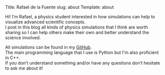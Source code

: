Title: Rafael de la Fuente
slug: about
Template: about

Hi! I’m Rafael, a physics student interested in how simulations can help to visualize advanced scientific concepts.<br/>
I post in this blog all kinds of physics simulations that I think are worth sharing so I can help others make their own and better understand the science involved.

All simulations can be found in my [GitHub](https://github.com/rafael-fuente).<br/>
The main programming language that I use is Python but I'm also proficient in C++.<br/>
If you don’t understand something and/or have any questions don’t hesitate to ask me about it!
